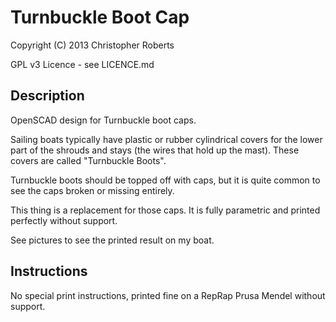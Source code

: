 Turnbuckle Boot Cap
===================

Copyright (C) 2013 Christopher Roberts

GPL v3 Licence - see LICENCE.md

Description
-----------
OpenSCAD design for Turnbuckle boot caps.

Sailing boats typically have plastic or rubber cylindrical covers for the lower part of the shrouds and stays (the wires that hold up the mast). These covers are called "Turnbuckle Boots".

Turnbuckle boots should be topped off with caps, but it is quite common to see the caps broken or missing entirely.

This thing is a replacement for those caps. It is fully parametric and printed perfectly without support.

See pictures to see the printed result on my boat.

Instructions
------------
No special print instructions, printed fine on a RepRap Prusa Mendel without support.
